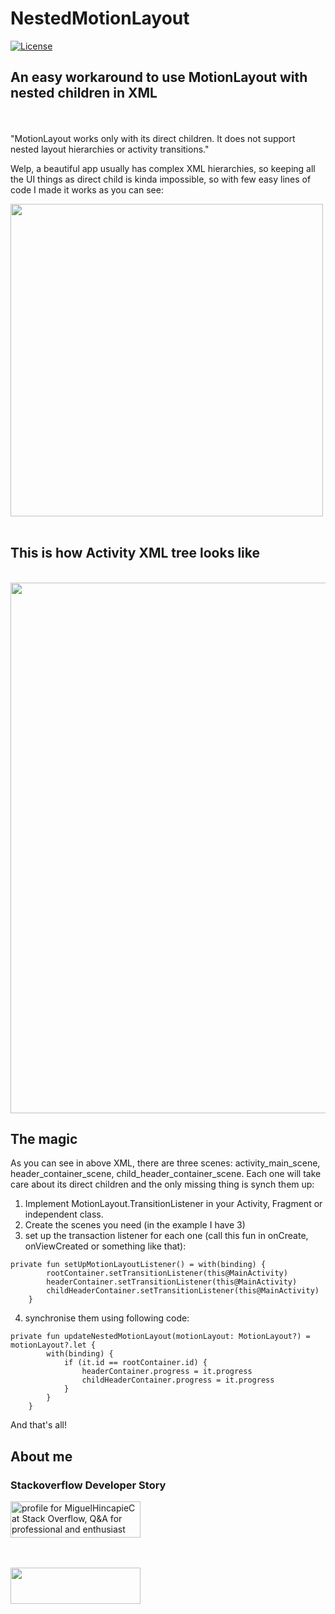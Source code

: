# NestedMotionLayout
[![License](https://img.shields.io/badge/License-Apache%202.0-blue.svg)](http://www.apache.org/licenses/LICENSE-2.0)
<br>

## An easy workaround to use MotionLayout with nested children in XML
<br><br>
"MotionLayout works only with its direct children. It does not support nested layout hierarchies or activity transitions."

Welp, a beautiful app usually has complex XML hierarchies, so keeping all the UI things as direct child is kinda impossible, so with few easy lines of code I made it works as you can see:
<br>

<img width="500" height="500" src="https://github.com/miguelhincapie/NestedMotionLayout/blob/master/docs/images/NestedMotionLayout.gif">
<br><br>

## This is how Activity XML tree looks like

<br>
<img width="644" height="849" src="https://github.com/miguelhincapie/NestedMotionLayout/blob/master/docs/images/XML%20tree.png">

## The magic

As you can see in above XML, there are three scenes: activity_main_scene, header_container_scene, child_header_container_scene. Each one will take care about its direct children and the only missing thing is synch them up:

1. Implement MotionLayout.TransitionListener in your Activity, Fragment or independent class.
2. Create the scenes you need (in the example I have 3)
3. set up the transaction listener for each one (call this fun in onCreate, onViewCreated or something like that): 
```
private fun setUpMotionLayoutListener() = with(binding) {
        rootContainer.setTransitionListener(this@MainActivity)
        headerContainer.setTransitionListener(this@MainActivity)
        childHeaderContainer.setTransitionListener(this@MainActivity)
    }
```
4. synchronise them using following code:
```
private fun updateNestedMotionLayout(motionLayout: MotionLayout?) = motionLayout?.let {
        with(binding) {
            if (it.id == rootContainer.id) {
                headerContainer.progress = it.progress
                childHeaderContainer.progress = it.progress
            }
        }
    }
```
And that's all!


## About me

### Stackoverflow Developer Story
<a href="http://stackoverflow.com/users/1332549/miguelhincapiec">
<img src="http://stackoverflow.com/users/flair/1332549.png" width="208" height="58" alt="profile for MiguelHincapieC at Stack Overflow, Q&amp;A for professional and enthusiast programmers" title="profile for MiguelHincapieC at Stack Overflow, Q&amp;A for professional and enthusiast programmers">
</a>

<br><br>
<a class="LI-simple-link" href="https://www.linkedin.com/in/miguelhincapie">
<img width="208" height="58" src="https://content.linkedin.com/content/dam/me/business/en-us/amp/brand-site/v2/bg/LI-Logo.svg.original.svg">
</a>
